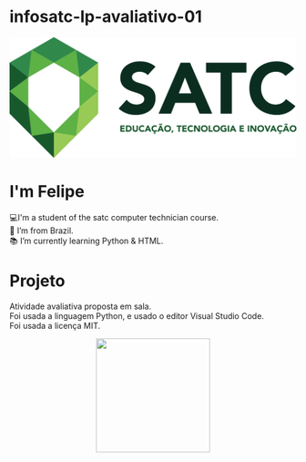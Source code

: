 # infosatc-lp-avaliativo-01
<p align=center>
<img src="logosatc.png">
</p>

# I'm Felipe
:computer:I'm a student of the satc computer technician course. <br>
:house_with_garden: I’m from Brazil. <br>
:books: I’m currently learning Python & HTML. 

# Projeto
Atividade avaliativa proposta em sala.<br>
Foi usada a linguagem Python, e usado o editor Visual Studio Code.<br>
Foi usada a licença MIT.<br>
<p align=center>
<img src="https://tenor.com/view/luffy-smile-luffy-giggle-one-piece-luffy-gif-21582589.gif" width=200 height=200 /> </p>

